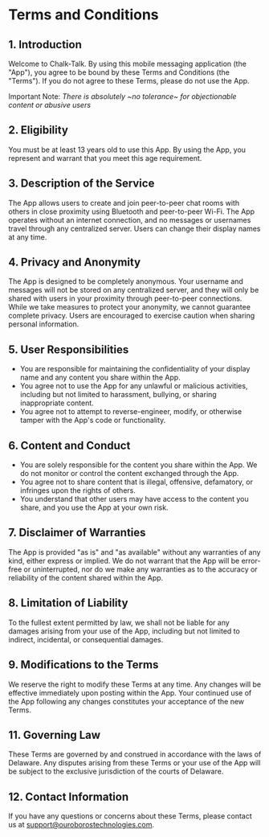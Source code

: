 # Terms and Conditions

## 1. Introduction
Welcome to Chalk-Talk. By using this mobile messaging application (the "App"), you agree to be bound by these Terms and Conditions (the "Terms"). If you do not agree to these Terms, please do not use the App.

Important Note: *There is absolutely ~no tolerance~ for objectionable content or abusive users*

## 2. Eligibility
You must be at least 13 years old to use this App. By using the App, you represent and warrant that you meet this age requirement.

## 3. Description of the Service
The App allows users to create and join peer-to-peer chat rooms with others in close proximity using Bluetooth and peer-to-peer Wi-Fi. The App operates without an internet connection, and no messages or usernames travel through any centralized server. Users can change their display names at any time.

## 4. Privacy and Anonymity
The App is designed to be completely anonymous. Your username and messages will not be stored on any centralized server, and they will only be shared with users in your proximity through peer-to-peer connections. While we take measures to protect your anonymity, we cannot guarantee complete privacy. Users are encouraged to exercise caution when sharing personal information.

## 5. User Responsibilities
- You are responsible for maintaining the confidentiality of your display name and any content you share within the App.
- You agree not to use the App for any unlawful or malicious activities, including but not limited to harassment, bullying, or sharing inappropriate content.
- You agree not to attempt to reverse-engineer, modify, or otherwise tamper with the App's code or functionality.

## 6. Content and Conduct
- You are solely responsible for the content you share within the App. We do not monitor or control the content exchanged through the App.
- You agree not to share content that is illegal, offensive, defamatory, or infringes upon the rights of others.
- You understand that other users may have access to the content you share, and you use the App at your own risk.

## 7. Disclaimer of Warranties
The App is provided "as is" and "as available" without any warranties of any kind, either express or implied. We do not warrant that the App will be error-free or uninterrupted, nor do we make any warranties as to the accuracy or reliability of the content shared within the App.

## 8. Limitation of Liability
To the fullest extent permitted by law, we shall not be liable for any damages arising from your use of the App, including but not limited to indirect, incidental, or consequential damages.

## 9. Modifications to the Terms
We reserve the right to modify these Terms at any time. Any changes will be effective immediately upon posting within the App. Your continued use of the App following any changes constitutes your acceptance of the new Terms.

## 11. Governing Law
These Terms are governed by and construed in accordance with the laws of Delaware. Any disputes arising from these Terms or your use of the App will be subject to the exclusive jurisdiction of the courts of Delaware.

## 12. Contact Information
If you have any questions or concerns about these Terms, please contact us at support@ouroborostechnologies.com.